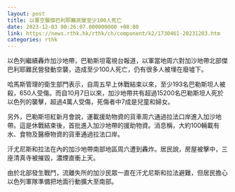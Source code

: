 ```yaml
---
layout: post
title: 以軍空襲傑巴利耶難民營至少100人死亡
date: 2023-12-03 00:26:07.000000000 +08:00
link: https://news.rthk.hk/rthk/ch/component/k2/1730461-20231203.htm
categories: rthk
---
```


以色列繼續轟炸加沙地帶，巴勒斯坦電視台報道，以軍當地周六對加沙地帶北部傑巴利耶難民營發動空襲，造成至少100人死亡，仍有很多人被埋在廢墟下。

哈馬斯管理的衛生部門表示，自周五早上休戰結束以來，至少193名巴勒斯坦人被殺，650人受傷。而自10月7日以來，加沙地帶共有超過15200名巴勒斯坦人死於以色列的襲擊，超過4萬人受傷，死傷者中7成是兒童和婦女。

另外，巴勒斯坦紅新月會說，運載援助物資的貨車周六通過拉法口岸進入加沙地帶。這是休戰結束後，首批進入加沙地帶的援助物資。消息稱，大約100輛載有水、食物及醫療物資的貨車通過拉法口岸。

汗尤尼斯和拉法在內的加沙地帶南部地區周六遭到轟炸。居民說，房屋被擊中，三座清真寺被摧毀，濃煙直衝上天。

由於北部發生戰鬥，流離失所的加沙民眾一直在汗尤尼斯和拉法避難，但居民擔心以色列軍隊準備把地面行動擴大至南部。
